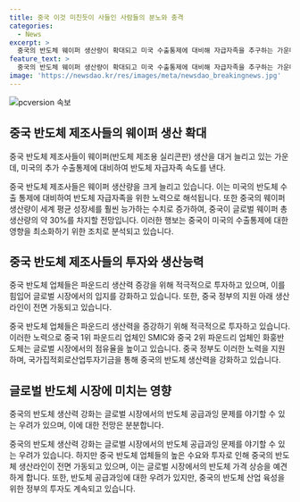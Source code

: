 ```yaml
---
title: 중국 이것 미친듯이 사들인 사람들의 분노와 충격
categories:
  - News
excerpt: >
  중국의 반도체 웨이퍼 생산량이 확대되고 미국 수출통제에 대비해 자급자족을 추구하는 가운데, 중국이 세계 생산량의 30%를 목표로 생산량을 늘리고 있다. 중국 반도체 제조사들은 파운드리 설비를 개선하고 생산을 확대하는데, 이에 대한 지난해 장비 구매도 48% 증가했다. 중국의 반도체 자급자족 추세가 미국의 제재에 대응하고 있으며, 이에 따른 글로벌 시장에서의 반도체 가격 하락 우려가 나오고 있다.
feature_text: >
  중국의 반도체 웨이퍼 생산량이 확대되고 미국 수출통제에 대비해 자급자족을 추구하는 가운데, 중국이 세계 생산량의 30%를 목표로 생산량을 늘리고 있다. 중국 반도체 제조사들은 파운드리 설비를 개선하고 생산을 확대하는데, 이에 대한 지난해 장비 구매도 48% 증가했다. 중국의 반도체 자급자족 추세가 미국의 제재에 대응하고 있으며, 이에 따른 글로벌 시장에서의 반도체 가격 하락 우려가 나오고 있다.
image: 'https://newsdao.kr/res/images/meta/newsdao_breakingnews.jpg'
---
```


<p><img src="https://newsdao.kr/res/images/meta/newsdao_breakingnews.jpg" alt="pcversion 속보" /></p>

<h2 data-ke-size="size26">중국 반도체 제조사들의 웨이퍼 생산 확대</h2>

<p data-ke-size="size16">중국 반도체 제조사들이 웨이퍼(반도체 제조용 실리콘판) 생산을 대거 늘리고 있는 가운데, 미국의 추가 수출통제에 대비하여 반도체 자급자족 속도를 낸다.</p>

<p>중국 반도체 제조사들은 웨이퍼 생산량을 크게 늘리고 있습니다. 이는 미국의 반도체 수출 통제에 대비하여 반도체 자급자족을 위한 노력으로 해석됩니다. 또한 중국의 웨이퍼 생산량이 세계 평균 성장세를 훨씬 능가하는 수치로 증가하여, 중국이 글로벌 웨이퍼 총 생산량의 약 30%를 차지할 전망입니다. 이러한 행보는 중국이 미국의 수출통제에 대한 영향을 최소화하기 위한 조치로 분석되고 있습니다.</p>

<h2 data-ke-size="size26">중국 반도체 제조사들의 투자와 생산능력</h2>

<p data-ke-size="size16">중국 반도체 업체들은 파운드리 생산력 증강을 위해 적극적으로 투자하고 있으며, 이를 힘입어 글로벌 시장에서의 입지를 강화하고 있습니다. 또한, 중국 정부의 지원 아래 생산라인이 전면 가동되고 있습니다.</p>

<p>중국 반도체 업체들은 파운드리 생산력을 증강하기 위해 적극적으로 투자하고 있습니다. 이러한 노력으로 중국 1위 파운드리 업체인 SMIC와 중국 2위 파운드리 업체인 화훙반도체는 글로벌 시장에서의 점유율을 높이고 있습니다. 중국 정부도 이러한 노력을 지원하며, 국가집적회로산업투자기금을 통해 중국의 반도체 생산력을 강화하고 있습니다.</p>

<h2 data-ke-size="size26">글로벌 반도체 시장에 미치는 영향</h2>

<p data-ke-size="size16">중국의 반도체 생산력 강화는 글로벌 시장에서의 반도체 공급과잉 문제를 야기할 수 있는 우려가 있으며, 이에 대한 전망은 분분합니다.</p>

<p>중국의 반도체 생산력 강화는 글로벌 시장에서의 반도체 공급과잉 문제를 야기할 수 있는 우려가 있습니다. 하지만 중국 반도체 업체들의 높은 수요와 투자로 인해 중국의 반도체 생산라인이 전면 가동되고 있으며, 이는 글로벌 시장에서의 반도체 가격 상승을 예견하게 합니다. 또한, 반도체 공급과잉에 대한 우려가 있지만, 중국의 반도체 산업 육성을 위한 정부의 투자도 계속되고 있습니다.</p>

